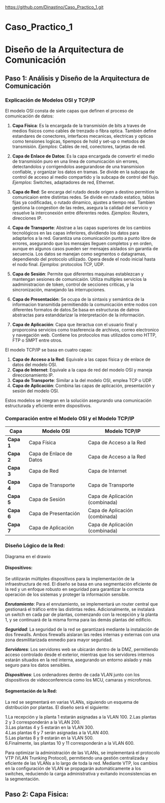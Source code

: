 https://github.com/Dinastino/Caso_Practico_1.git
# Caso_Practico_1

# Diseño de la Arquitectura de Comunicación

## Paso 1: Análisis y Diseño de la Arquitectura de Comunicación

### Explicación de Modelos OSI y TCP/IP

El modelo OSI consta de siete capas que definen el proceso de comunicación de datos:

1. **Capa Física**: Es la encargada de la transmisión de bits a traves de medios fisicos como cables de trenzado o fibra optica. También define estandares de conectores, interfaces mecanicas, electricas y opticas como tensiones logicas, tipempos de hold y set-up o metodos de transmisión. *Ejemplos*: Cables de red, conectores, tarjetas de red.

   
2. **Capa de Enlace de Datos**: Es la capa encargada de convertir el medio de transmisión puro en una línea de comunicación sin errores, detectandolos y corrigendolos asegurandose de una transmision confiable, y organizar los datos en tramas. Se divide en la subcapa de control de acceso al medio compartido y la subcapa de control del flujo. *Ejemplos*: Switches, adaptadores de red, Ethernet.

   
3. **Capa de Red**: Se encarga del rutado desde origen a destino permition la comunicaion entre distintas redes. Se divide en rutado estatico, tablas fijas ya codificadas, o rutado dinamico, ajustes a tiempo real. Tambien gestiona la congestion de las redes, asegura la calidad del servicio y resuelve la interconexión entre diferentes redes. *Ejemplos*: Routers, direcciones IP.

   
4. **Capa de Transporte**: Abstrae a las capas superiores de los cambios tecnológicos en las capas inferiores, dividiendo los datos para adaptarlos a la red. Garantiza una comunicación punto a punto libre de errores, asegurando que los mensajes lleguen completos y en orden, aunque en algunos casos pueden ser mensajes aislados sin garantía de secuencia. Los datos se manejan como segmentos o datagramas, dependiendo del protocolo utilizado. Opera desde el nodo inicial hasta el nodo final. *Ejemplos*: protocolos TCP, UDP.

   
5. **Capa de Sesión**: Permite que diferentes maquinas establezcan y mantengan sesiones de comunicaión. Utiliza multiples servicios la aadministracion de token, control de secciones criticas, y la sincronización, manejando las interrupciones.

    
6. **Capa de Presentación**: Se ocupa de la sintaxis y semántica de la informacion transmitida permitienddo la comunicación entre nodos con diferentes formatos de datos.Se basa en estructuras de datros abstractas para estanddarizar la interpretación de la información.

    
7. **Capa de Aplicación**: Capa que iteractua con el usuario final y proporcoina servicios como trasferencia de archivos, correo electronico y navegación web. Contiene los protocolos mas utilizados como HTTP, FTP o SMPT entre otros.

El modelo TCP/IP se basa en cuatro capas:

1. **Capa de Acceso a la Red**: Equivale a las capas física y de enlace de datos del modelo OSI.
2. **Capa de Internet**: Equivale a la capa de red del modelo OSI y maneja direccionamiento IP.
3. **Capa de Transporte**: Similar a la del modelo OSI, emplea TCP o UDP.
4. **Capa de Aplicación**: Combina las capas de aplicación, presentación y sesión del modelo OSI.

Estos modelos se integran en la solución asegurando una comunicación estructurada y eficiente entre dispositivos.

### Comparación entre el Modelo OSI y el Modelo TCP/IP

| **Capa**               | **Modelo OSI**                     | **Modelo TCP/IP**                  |
|------------------------|------------------------------------|------------------------------------|
| **Capa 1**              | Capa Física                        | Capa de Acceso a la Red           |
| **Capa 2**              | Capa de Enlace de Datos            | Capa de Acceso a la Red           |
| **Capa 3**              | Capa de Red                        | Capa de Internet                  |
| **Capa 4**              | Capa de Transporte                 | Capa de Transporte                |
| **Capa 5**              | Capa de Sesión                     | Capa de Aplicación (combinada)    |
| **Capa 6**              | Capa de Presentación               | Capa de Aplicación (combinada)    |
| **Capa 7**              | Capa de Aplicación                 | Capa de Aplicación (combinada)    |



### Diseño Lógico de la Red:

Diagrama en el drawio

#### Dispositivos:

Se utilizarán múltiples dispositivos para la implementación de la infraestructura de red. El diseño se basa en una segmentación eficiente de la red y un enfoque robusto en seguridad para garantizar la correcta operación de los sistemas y proteger la información sensible.

***Enrutamiento***: Para el enrutamiento, se implementará un router central que gestionará el tráfico entre las distintas redes. Adicionalmente, se instalará un switch en cada par de plantas, comenzando con la recepción y la planta 1, y se continuará de la misma forma para las demás plantas del edificio.

***Seguridad***: La seguridad de la red se garantizará mediante la instalación de dos firewalls. Ambos firewalls aislaran las redes internas y externas con una zona desmilitarizada enmedio para mayor seguridad.

***Servidores***: Los servidores web se ubicarán dentro de la DMZ, permitiendo acceso controlado desde el exterior, mientras que los servidores internos estarán situados en la red interna, asegurando un entorno aislado y más seguro para los datos sensibles.

***Dispositivos***: Los ordenadores dentro de cada VLAN junto con los dispositivos de videoconferencia como los MCU, camaras y microfonos.


#### Segmentación de la Red:  


La red se segmentará en varias VLANs, siguiendo un esquema de distribución por plantas. El diseño será el siguiente:

1.La recepción y la planta 1 estarán asignadas a la VLAN 100. 
2.Las plantas 2 y 3 corresponderán a la VLAN 200.  
3.Las plantas 4 y 5 estarán en la VLAN 300.  
4.Las plantas 6 y 7 serán asignadas a la VLAN 400.  
5.Las plantas 8 y 9 estarán en la VLAN 500.  
6.Finalmente, las plantas 10 y 11 corresponderán a la VLAN 600.  


Para optimizar la administración de las VLANs, se implementará el protocolo VTP (VLAN Trunking Protocol), permitiendo una gestión centralizada y eficiente de las VLANs a lo largo de toda la red. Mediante VTP, los cambios en la configuración de VLAN se propagarán automáticamente a los switches, reduciendo la carga administrativa y evitando inconsistencias en la segmentación.


## Paso 2: Capa Fisica:
